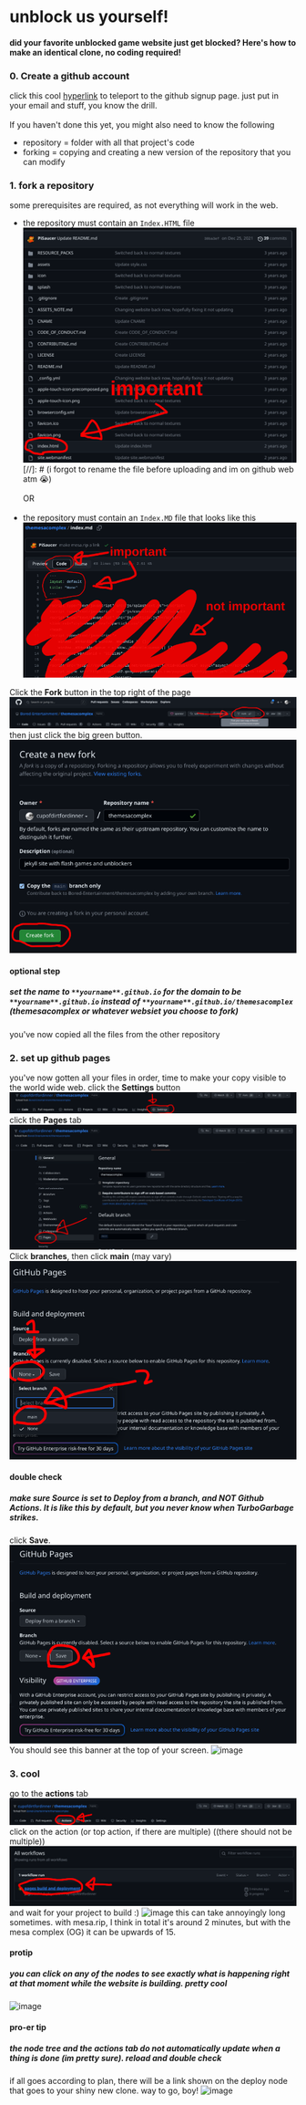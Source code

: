 # unblock us yourself!
#### did your favorite unblocked game website just get blocked? Here's how to make an identical clone, no coding required!
### 0. Create a github account
click this cool [hyperlink](https://github.com/signup) to teleport to the github signup page. just put in your email and stuff, you know the drill. <br> <br> 
If you haven't done this yet, you might also need to know the following
- repository = folder with all that project's code <br>
- forking = copying and creating a new version of the repository that you can modify
### 1. fork a repository
some prerequisites are required, as not everything will work in the web.
- the repository must contain an `Index.HTML` file
![sorry if this doesnt load but that's on you man](https://github.com/Bored-Entertainment/.github/blob/main/2023_05_12_0l5_Kleki.png?raw=true) [//]: # (i forgot to rename the file before uploading and im on github web atm 😭)
<br><br> OR <br><br>
- the repository must contain an `Index.MD` file that looks like this 
![see above](https://github.com/Bored-Entertainment/.github/blob/main/markdownMD.png?raw=true)

Click the **Fork** button in the top right of the page
![waga baba bobo](https://github.com/Bored-Entertainment/.github/blob/main/fork.png?raw=true)
then just click the big green button.
![penisworld32 is real](https://github.com/Bored-Entertainment/.github/blob/main/fork%20menu.png?raw=true)
#### optional step
##### set the name to `**yourname**.github.io` for the domain to be ``**yourname**.github.io`` instead of `**yourname**.github.io/themesacomplex` (themesacomplex or whatever websiet you choose to fork) 

you've now copied all the files from the other repository

### 2. set up github pages
you've now gotten all your files in order, time to make your copy visible to the world wide web.
click the **Settings** button
![bored entertainment is an anti sbugnle zone](https://github.com/Bored-Entertainment/.github/blob/main/settings.png?raw=true)
click the **Pages** tab
![graggleland is not a safety hazard](https://github.com/Bored-Entertainment/.github/blob/main/main%20settings%20menus.png?raw=true)
Click **branches**, then click **main** (may vary)
![im out of ideas](https://github.com/Bored-Entertainment/.github/blob/main/branches%20then%20main.png?raw=true)
#### double check
##### make sure **Source** is set to **Deploy from a branch**, and NOT **Github Actions**. It is like this by default, but you never know when TurboGarbage strikes.
click **Save**.
![djaksdfjh](https://github.com/Bored-Entertainment/.github/blob/main/save.png?raw=true)
You should see this banner at the top of your screen.
![image](https://github.com/Bored-Entertainment/.github/assets/75740323/7617397d-0d5d-4038-adaf-9013f4dcffd9)
### 3. cool
go to the **actions** tab
![awampbambaloombam awampbamboo](https://github.com/Bored-Entertainment/.github/blob/main/actions.png?raw=true)
click on the action (or top action, if there are multiple) ((there should not be multiple)) 
![dont say slurs](https://github.com/Bored-Entertainment/.github/blob/main/acctions%20menu.png?raw=true)
and wait for your project to build :)
![image](https://github.com/Bored-Entertainment/.github/assets/75740323/fe7f5686-beb8-4e21-8b7f-c8696785314d)
this can take annoyingly long sometimes. with mesa.rip, I think in total it's around 2 minutes, but with the mesa complex (OG) it can be upwards of 15.
#### protip
##### you can click on any of the nodes to see exactly what is happening right at that moment while the website is building. pretty cool
![image](https://github.com/Bored-Entertainment/.github/assets/75740323/4dbf7c02-3626-4d30-bd1d-329deab04303)
#### pro-er tip
##### the node tree and the actions tab do not automatically update when a thing is done (im pretty sure). reload and double check
if all goes according to plan, there will be a link shown on the deploy node that goes to your shiny new clone. way to go, boy!
![image](https://github.com/Bored-Entertainment/.github/assets/75740323/28e86dc2-a3b5-4438-9b09-59d05e9c5b0c)


